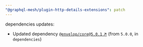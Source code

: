 ```yaml
---
"@graphql-mesh/plugin-http-details-extensions": patch
---
```

dependencies updates:
  - Updated dependency [`@envelop/core@5.0.1` ↗︎](https://www.npmjs.com/package/@envelop/core/v/5.0.1) (from `5.0.0`, in `dependencies`)
